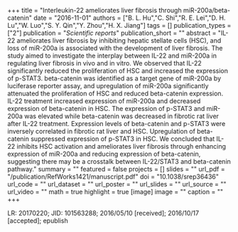 +++
title = "Interleukin-22 ameliorates liver fibrosis through miR-200a/beta-catenin"
date = "2016-11-01"
authors = ["B. L. Hu","C. Shi","R. E. Lei","D. H. Lu","W. Luo","S. Y. Qin","Y. Zhou","H. X. Jiang"]
tags = []
publication_types = ["2"]
publication = "_Scientific reports_"
publication_short = ""
abstract = "IL-22 ameliorates liver fibrosis by inhibiting hepatic stellate cells (HSC), and loss of miR-200a is associated with the development of liver fibrosis. The study aimed to investigate the interplay between IL-22 and miR-200a in regulating liver fibrosis in vivo and in vitro. We observed that IL-22 significantly reduced the proliferation of HSC and increased the expression of p-STAT3. beta-catenin was identified as a target gene of miR-200a by luciferase reporter assay, and upregulation of miR-200a significantly attenuated the proliferation of HSC and reduced beta-catenin expression. IL-22 treatment increased expression of miR-200a and decreased expression of beta-catenin in HSC. The expression of p-STAT3 and miR-200a was elevated while beta-catenin was decreased in fibrotic rat liver after IL-22 treatment. Expression levels of beta-catenin and p-STAT3 were inversely correlated in fibrotic rat liver and HSC. Upregulation of beta-catenin suppressed expression of p-STAT3 in HSC. We concluded that IL-22 inhibits HSC activation and ameliorates liver fibrosis through enhancing expression of miR-200a and reducing expression of beta-catenin, suggesting there may be a crosstalk between IL-22/STAT3 and beta-catenin pathway."
summary = ""
featured = false
projects = []
slides = ""
url_pdf = "/publication/RefWorks1421/manuscript.pdf"
doi = "10.1038/srep36436"
url_code = ""
url_dataset = ""
url_poster = ""
url_slides = ""
url_source = ""
url_video = ""
math = true
highlight = true
[image]
image = ""
caption = ""
+++

LR: 20170220; JID: 101563288; 2016/05/10 [received]; 2016/10/17 [accepted]; epublish
